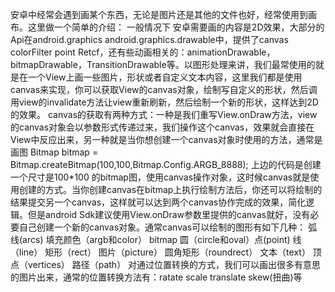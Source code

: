 安卓中经常会遇到画某个东西，无论是图片还是其他的文件也好，经常使用到画布。这里做一个简单的介绍：
一般情况下 安卓需要画的内容是2D效果，大部分的Api在android.graphics android.graphics.drawable中，提供了canvas colorFilter point Retcf，还有些动画相关的：animationDrawable，bitmapDrawable，TransitionDrawable等。以图形处理来讲，我们最常使用的就是在一个View上画一些图片，形状或者自定义文本内容，这里我们都是使用canvas来实现，你可以获取View的canvas对象，绘制写自定义的形状，然后调用view的invalidate方法让view重新刷新，然后绘制一个新的形状，这样达到2D的效果。
canvas的获取有两种方式：一种是我们重写View.onDraw方法，view的canvas对象会以参数形式传递过来，我们操作这个canvas，效果就会直接在View中反应出来，另一种就是当你想创建一个canvas对象时使用的方法，通常是画图
   Bitmap bitmap = Bitmap.createBitmap(100,100,Bitmap.Config.ARGB_8888);
上边的代码是创建一个尺寸是100*100 的bitmap图，使用canvas操作对象，这时候canvas就是使用创建的方式。当你创建canvas在bitmap上执行绘制方法后，你还可以将绘制的结果提交另一个canvas，这样就可以达到两个canvas协作完成的效果，简化逻辑。但是android Sdk建议使用View.onDraw参数里提供的canvas就好，没有必要自己创建一个新的canvas对象。通常canvas可以绘制的图形有如下几种：
弧线(arcs) 填充颜色（argb和color） bitmap 圆（circle和oval）点(point) 线（line） 矩形（rect） 图片（picture） 圆角矩形（roundrect） 文本（text） 顶点（vertices） 路径（path）
 对通过位置转换的方式，我们可以画出很多有意思的图片出来，通常的位置转换方法有：ratate  scale translate skew(扭曲)等